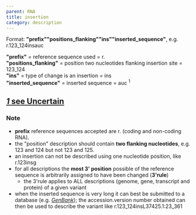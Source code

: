 ```yaml
---
parent: RNA
title: insertion
category: description
---
```


Format: **"prefix""positions_flanking""ins""inserted_sequence"**,  e.g. r.123\_124insauc

**"prefix"**  =  reference sequence used  =  r.<br>
**"positions_flanking"**  =  position two nucleotides flanking insertion site  =  123\_124<br>
**"ins"**  =  type of change is an insertion  =  ins<br> 
**"inserted_sequence"**  =  inserted sequence  =  auc <sup>1</sup>

[_1_ see Uncertain](http://www.ncbi.nlm.nih.gov/genbank/submit/)
---

### Note

*	**prefix** reference sequences accepted are r. (coding and non-coding RNA).
*	the "position" description should contain **two flanking nucleotides**, e.g. 123 and 124 but not 123 and 125.
*	an insertion can not be described using one nucleotide position, like r.123insg
*	for all descriptions the **most 3' position** possible of the reference sequence is arbitrarily assigned to have been changed (**3'rule**)
	*	the 3'rule applies to ALL descriptions (genome, gene, transcript and protein) of a given variant
*	when the inserted sequence is very long it can best be submitted to a database (e.g. [_GenBank_](http://www.ncbi.nlm.nih.gov/genbank/submit/)); the accession.version number obtained can then be used to describe the variant like r.123\_124insL37425.1:23\_361 
